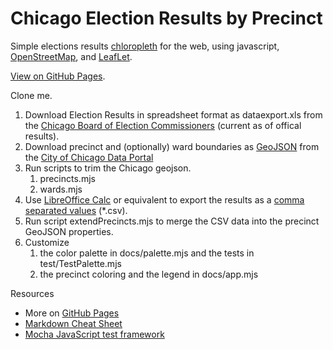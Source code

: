 # Chicago Election Results by Precinct
Simple elections results [chloropleth](https://en.wikipedia.org/wiki/Choropleth_map) for the web, using javascript, [OpenStreetMap](https://www.openstreetmap.org/), and [LeafLet](https://leafletjs.com/).

[View on GitHub Pages](https://hughdevlin.github.io/ChicagoMunicipalFebruary2023VallasMajority/).

Clone me.

1. Download Election Results in spreadsheet format as dataexport.xls from the [Chicago Board of Election Commissioners](https://chicagoelections.gov/en/election-results.html) (current as of offical results).
2. Download precinct and (optionally) ward boundaries as [GeoJSON](https://geojson.org/) from the [City of Chicago Data Portal](https://data.cityofchicago.org/browse?q=gis%20boundaries&sortBy=relevance)
3. Run scripts to trim the Chicago geojson.
    1. precincts.mjs
    2. wards.mjs
4. Use [LibreOffice Calc](https://www.libreoffice.org/discover/calc/) or equivalent to export the results as a [comma separated values](https://en.wikipedia.org/wiki/Comma-separated_values) (*.csv).
5. Run script extendPrecincts.mjs to merge the CSV data into the precinct GeoJSON properties.
6. Customize 
    1. the color palette in docs/palette.mjs and the tests in test/TestPalette.mjs
    3. the precinct coloring and the legend in docs/app.mjs

Resources

- More on [GitHub Pages](https://pages.github.com/)
- [Markdown Cheat Sheet](https://www.markdownguide.org/cheat-sheet/)
- [Mocha JavaScript test framework](https://mochajs.org/)